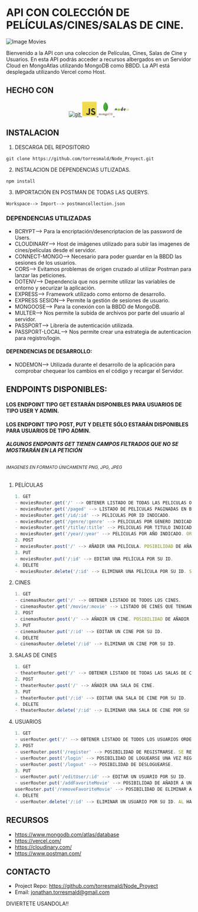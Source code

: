 # API CON COLECCIÓN DE PELÍCULAS/CINES/SALAS DE CINE.

![Image Movies](https://c7.alamy.com/compes/h7gegn/coleccion-de-16…drados-negros-con-esquinas-redondeadas-h7gegn.jpg)

Bienvenido a la API con una coleccion de Películas, Cines, Salas de Cine y Usuarios. En esta API podrás acceder a recursos albergados en un Servidor Cloud en MongoAtlas utilizando MongoDB como BBDD. La API está desplegada utilizando Vercel como Host.

## HECHO CON

<p align="center"> 
      <a href="https://git-scm.com/" target="_blank"> <img src="https://www.vectorlogo.zone/logos/git-scm/git-scm-icon.svg" alt="git" width="40" height="40"/> </a> 
    <a href="https://developer.mozilla.org/en-US/docs/Web/JavaScript" target="_blank"> <img src="https://raw.githubusercontent.com/devicons/devicon/master/icons/javascript/javascript-original.svg" alt="javascript" width="40" height="40"/> </a> 
    <a href="https://www.mongodb.com/" target="_blank"> <img src="https://raw.githubusercontent.com/devicons/devicon/master/icons/mongodb/mongodb-original-wordmark.svg" alt="mongodb" width="40" height="40"/> </a> 
    <a href="https://nodejs.org" target="_blank"> <img src="https://raw.githubusercontent.com/devicons/devicon/master/icons/nodejs/nodejs-original-wordmark.svg" alt="nodejs" width="40" height="40"/> </a> 
</p>


## INSTALACION
1. DESCARGA DEL REPOSITORIO
```
git clone https://github.com/torresmald/Node_Proyect.git
```

2. INSTALACION DE DEPENDENCIAS UTLIZADAS. 

  ```
  npm install
  ```

3. IMPORTACIÓN EN POSTMAN DE TODAS LAS QUERYS.
```
Workspace--> Import--> postmancollection.json
```

### DEPENDENCIAS UTILIZADAS

- BCRYPT--> Para la encriptación/desencriptacion de las password de Users.
- CLOUDINARY--> Host de imágenes utilizado para subir las imagenes de cines/películas desde el servidor.
- CONNECT-MONGO--> Necesario para poder guardar en la BBDD las sesiones de los usuarios.
- CORS--> Evitamos problemas de origen cruzado al utilizar Postman para lanzar las peticiones.
- DOTENV--> Dependencia que nos permite utilizar las variables de entorno y securizar la aplicación.
- EXPRESS--> Framework utilizado como entorno de desarrollo.
- EXPRESS SESION--> Permite la gestión de sesiones de usuario.
- MONGOOSE--> Para la conexión con la BBDD de MongoDB.
- MULTER--> Nos permite la subida de archivos por parte del usuario al servidor.
- PASSPORT--> Librería de autenticación utilizada.
- PASSPORT-LOCAL--> Nos permite crear una estrategia de autenticacion para registro/login.

#### DEPENDENCIAS DE DESARROLLO:

- NODEMON--> Utilizada durante el desarrollo de la aplicación para comprobar chequear los cambios en el código y recargar el Servidor.

## ENDPOINTS DISPONIBLES:
#### **LOS ENDPOINT TIPO GET ESTARÁN DISPONIBLES PARA USUARIOS DE TIPO USER Y ADMIN**.
#### **LOS ENDPOINT TIPO POST, PUT Y DELETE SÓLO ESTARÁN DISPONIBLES PARA USUARIOS DE TIPO ADMIN**.
##### ALGUNOS ENDPOINTS GET TIENEN CAMPOS FILTRADOS QUE NO SE MOSTRARÁN EN LA PETICIÓN

###### <sub>IMAGENES EN FORMATO ÚNICAMENTE PNG, JPG, JPEG</sub>

1.  PELÍCULAS
    ```jsx
    1. GET
    - moviesRouter.get('/' --> OBTENER LISTADO DE TODAS LAS PELICULAS ORDENADAS POR Nº DE LIKES.
    - moviesRouter.get('/paged' --> LISTADO DE PELICULAS PAGINADAS EN BLOQUES DE 5 PELICULAS. 
    - moviesRouter.get('/id/:id' --> PELICULAS POR ID INDICADO.
    - moviesRouter.get('/genre/:genre' --> PELICULAS POR GENERO INDICADO. 
    - moviesRouter.get('/title/:title' --> PELICULAS POR TITULO INDICADO.
    - moviesRouter.get('/year/:year' --> PELICULAS POR AÑO INDICADO. ORDENADS ASCENDENTE. 
    2. POST
    - moviesRouter.post('/' --> AÑADIR UNA PELÍCULA. POSIBILIDAD DE AÑADIR UNA IMAGEN.
    3. PUT
    - moviesRouter.put('/:id' --> EDITAR UNA PELÍCULA POR SU ID. 
    4. DELETE
    - moviesRouter.delete('/:id' --> ELIMINAR UNA PELÍCULA POR SU ID. SE BORRARÁ DEL CINE QUE LA TENGA EN CARTELERA. 
    ```
2.  CINES 
    ```jsx
    1. GET
    - cinemasRouter.get('/' --> OBTENER LISTADO DE TODOS LOS CINES.
    - cinemasRouter.get('/movie/:movie' --> LISTADO DE CINES QUE TENGAN LA PELICULA INDICADA EN CARTELERA. ORDENADOS POR NOMBRE DESCENDENTE.
    2. POST
    - cinemasRouter.post('/' --> AÑADIR UN CINE. POSIBILIDAD DE AÑADIR UNA IMAGEN.
    3. PUT
    - cinemasRouter.put('/:id' --> EDITAR UN CINE POR SU ID. 
    4. DELETE
    - cinemasRouter.delete('/:id' --> ELIMINAR UN CINE POR SU ID. 
    ```
3.  SALAS DE CINES 
    ```jsx
    1. GET
    - theaterRouter.get('/' --> OBTENER LISTADO DE TODAS LAS SALAS DE CINE.
    2. POST
    - theaterRouter.post('/' --> AÑADIR UNA SALA DE CINE.
    3. PUT
    - theaterRouter.put('/:id' --> EDITAR UNA SALA DE CINE POR SU ID. 
    4. DELETE
    - theaterRouter.delete('/:id' --> ELIMINAR UNA SALA DE CINE POR SU ID. 
    ```
4.  USUARIOS
    ```jsx
    1. GET
    - userRouter.get('/' --> OBTENER LISTADO DE TODOS LOS USUARIOS ORDENADOS POR ROL.
    2. POST
    - userRouter.post('/register' --> POSIBILIDAD DE REGISTRARSE. SE REQUIERE UN USERNAME Y UN PASSWORD. EMAIL Y TIPO DE ROL OPCIONALES.
    - userRouter.post('/login' --> POSIBILIDAD DE LOGUEARSE UNA VEZ REGISTRADO. 
    - userRouter.post('/logout' --> POSIBILIDAD DE DESLOGUEARSE. 
    3. PUT
    - userRouter.put('/editUser/:id' --> EDITAR UN USUARIO POR SU ID.
    - userRouter.put('/addFavoriteMovie' --> POSIBILIDAD DE AÑADIR A UN USUARIO SUS PELÍCULAS FAVORITAS. SE SUMARA 1 AL CONTADOR DE FAVORITOS DE LA PELICULA. 
    userRouter.put('/removeFavoriteMovie' --> POSIBILIDAD DE ELIMINAR A UN USUARIO SUS PELÍCULAS FAVORITAS. SE RESTARA 1 AL CONTADOR DE FAVORITOS DE LA PELICULA. 
    4. DELETE
    - userRouter.delete('/:id' --> ELIMINAR UN USUARIO POR SU ID. AL HACERLO, SE RESTARA 1 DEL CONTADOR DE PELICULAS FAVORITAS QUE TENGA DICHO USUARIO.
    ```

## RECURSOS

- https://www.mongodb.com/atlas/database
- https://vercel.com/
- https://cloudinary.com/
- https://www.postman.com/


## CONTACTO

- Project Repo: https://github.com/torresmald/Node_Proyect
- Email: jonathan.torresmald@gmail.com

DIVIERTETE USANDOLA!!

